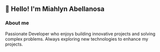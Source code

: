 ## 👋 Hello! I'm Miahlyn Abellanosa

### About me
Passionate Developer who enjoys building innovative projects and solving complex problems. Always exploring new technologies to enhance my projects.
